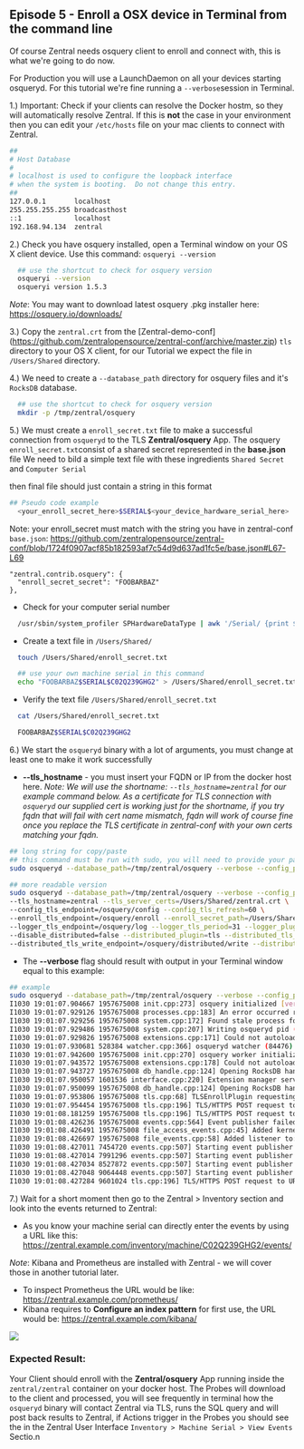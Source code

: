 ## Episode 5 - Enroll a OSX device in Terminal from the command line
Of course Zentral needs osquery client to enroll and connect with, this is what we're going to do now.

For Production you will use a LaunchDaemon on all your devices starting osqueryd.
For this tutorial we're fine running a `--verbose`session in Terminal.


1.) Important: Check if your clients can resolve the Docker hostm, so they will automatically resolve Zentral. If this is **not** the case in your environment then you can edit your `/etc/hosts` file on your mac clients to connect with Zentral.

```bash
##
# Host Database
#
# localhost is used to configure the loopback interface
# when the system is booting.  Do not change this entry.
##
127.0.0.1       localhost
255.255.255.255 broadcasthost
::1             localhost
192.168.94.134  zentral
```


2.) Check you have osquery installed, open a Terminal window on your OS X client device.
Use this command:
`osqueryi --version`

```bash
  ## use the shortcut to check for osquery version
  osqueryi --version
  osqueryi version 1.5.3
```

*Note*:
You may want to download latest osquery .pkg installer here: <https://osquery.io/downloads/>

3.) Copy the `zentral.crt` from the [Zentral-demo-conf] (<https://github.com/zentralopensource/zentral-conf/archive/master.zip>) `tls` directory to your OS X client, for our Tutorial we expect the file in `/Users/Shared` directory.

4.) We need to create a `--database_path` directory for osquery files and it's `RocksDB` database.

```bash
  ## use the shortcut to check for osquery version
  mkdir -p /tmp/zentral/osquery
```
5.) We must create a `enroll_secret.txt` file to make a successful connection from `osqueryd` to the TLS **Zentral/osquery** App.
The osquery `enroll_secret.txt`consist of a shared secret represented in the **base.json** file
We need to bild a simple text file with these ingredients `Shared Secret` and `Computer Serial`

then final file should just contain a string in this format

```bash
## Pseudo code example
  <your_enroll_secret_here>$SERIAL$<your_device_hardware_serial_here>
```


Note: your enroll_secret must match with the string you have in zentral-conf `base.json`:
<https://github.com/zentralopensource/zentral-conf/blob/1724f0907acf85b182593af7c54d9d637ad1fc5e/base.json#L67-L69>
```
"zentral.contrib.osquery": {
  "enroll_secret_secret": "FOOBARBAZ"
},
```

- Check for your computer serial number

```bash
  /usr/sbin/system_profiler SPHardwareDataType | awk '/Serial/ {print $4}'
```

- Create a text file in `/Users/Shared/`

```bash
  touch /Users/Shared/enroll_secret.txt
```

```bash
  ## use your own machine serial in this command
  echo "FOOBARBAZ$SERIAL$C02Q239GHG2" > /Users/Shared/enroll_secret.txt
```

- Verify the text file `/Users/Shared/enroll_secret.txt`

```bash
  cat /Users/Shared/enroll_secret.txt

  FOOBARBAZ$SERIAL$C02Q239GHG2
```


6.) We start the `osqueryd` binary with a lot of arguments, you must change at least one to make it work successfully

- **--tls_hostname** - you must insert your FQDN or IP from the docker host here.
*Note: We will use the shortname: `--tls_hostname=zentral` for our example command below. As a certificate for TLS connection with `osqueryd` our supplied cert is working just for the shortname, if you try fqdn that will fail with cert name mismatch, fqdn will work of course fine once you replace the TLS certificate in zentral-conf with your own certs matching your fqdn.*


```bash
## long string for copy/paste
## this command must be run with sudo, you will need to provide your password
sudo osqueryd --database_path=/tmp/zentral/osquery --verbose --config_plugin=tls --tls_hostname=zentral --tls_server_certs=/Users/Shared/zentral.crt --config_tls_endpoint=/osquery/config --config_tls_refresh=60 --enroll_tls_endpoint=/osquery/enroll --enroll_secret_path=/Users/Shared/enroll_secret.txt --logger_tls_endpoint=/osquery/log --logger_tls_period=31 --logger_plugin=tls --disable_distributed=false --distributed_plugin=tls --distributed_tls_read_endpoint=/osquery/distributed/read --distributed_tls_write_endpoint=/osquery/distributed/write --distributed_interval=60

```

```bash
## more readable version
sudo osqueryd --database_path=/tmp/zentral/osquery --verbose --config_plugin=tls\
--tls_hostname=zentral --tls_server_certs=/Users/Shared/zentral.crt \
--config_tls_endpoint=/osquery/config --config_tls_refresh=60 \
--enroll_tls_endpoint=/osquery/enroll --enroll_secret_path=/Users/Shared/enroll_secret.txt \
--logger_tls_endpoint=/osquery/log --logger_tls_period=31 --logger_plugin=tls \
--disable_distributed=false --distributed_plugin=tls --distributed_tls_read_endpoint=/osquery/distributed/read \
--distributed_tls_write_endpoint=/osquery/distributed/write --distributed_interval=60
```

- The **--verbose** flag should result with output in your Terminal window equal to this example:

```bash
## example
sudo osqueryd --database_path=/tmp/zentral/osquery --verbose --config_plugin=tls --tls_hostname=zentral --tls_server_certs=/Users/Shared/zentral.crt --config_tls_endpoint=/osquery/config --config_tls_refresh=60 --enroll_tls_endpoint=/osquery/enroll --enroll_secret_path=/Users/Shared/enroll_secret.txt --logger_tls_endpoint=/osquery/log --logger_tls_period=31 --logger_plugin=tls --disable_distributed=false --distributed_plugin=tls --distributed_tls_read_endpoint=/osquery/distributed/read --distributed_tls_write_endpoint=/osquery/distributed/write --distributed_interval=60
I1030 19:01:07.904667 1957675008 init.cpp:273] osquery initialized [version=1.5.3]
I1030 19:01:07.929126 1957675008 processes.cpp:183] An error occurred retrieving the env for pid: 84437
I1030 19:01:07.929256 1957675008 system.cpp:172] Found stale process for osqueryd (84437) removing pidfile
I1030 19:01:07.929486 1957675008 system.cpp:207] Writing osqueryd pid (84476) to /var/osquery/osqueryd.pidfile
I1030 19:01:07.929826 1957675008 extensions.cpp:171] Could not autoload extensions: Failed reading: /etc/osquery/extensions.load
I1030 19:01:07.930681 528384 watcher.cpp:366] osqueryd watcher (84476) executing worker (84477)
I1030 19:01:07.942600 1957675008 init.cpp:270] osquery worker initialized [watcher=84477]
I1030 19:01:07.943572 1957675008 extensions.cpp:178] Could not autoload modules: Failed reading: /etc/osquery/modules.load
I1030 19:01:07.943727 1957675008 db_handle.cpp:124] Opening RocksDB handle: /tmp/zentral/osquery
I1030 19:01:07.950057 1601536 interface.cpp:220] Extension manager service starting: /var/osquery/osquery.em
I1030 19:01:07.950099 1957675008 db_handle.cpp:124] Opening RocksDB handle: /tmp/zentral/osquery
I1030 19:01:07.953806 1957675008 tls.cpp:68] TLSEnrollPlugin requesting a node enroll key from: https://zentral.example.com/osquery/enroll
I1030 19:01:07.954454 1957675008 tls.cpp:196] TLS/HTTPS POST request to URI: https://zentral.example.com/osquery/enroll
I1030 19:01:08.181259 1957675008 tls.cpp:196] TLS/HTTPS POST request to URI: https://zentral.example.com/osquery/config
I1030 19:01:08.426236 1957675008 events.cpp:564] Event publisher failed setup: kernel: Cannot access /dev/osquery
I1030 19:01:08.426491 1957675008 file_access_events.cpp:45] Added kernel listener to: /Users/Shared/
I1030 19:01:08.426697 1957675008 file_events.cpp:58] Added listener to: /Users/Shared/**
I1030 19:01:08.427011 7454720 events.cpp:507] Starting event publisher run loop: diskarbitration
I1030 19:01:08.427014 7991296 events.cpp:507] Starting event publisher run loop: fsevents
I1030 19:01:08.427034 8527872 events.cpp:507] Starting event publisher run loop: iokit_hid
I1030 19:01:08.427048 9064448 events.cpp:507] Starting event publisher run loop: scnetwork
I1030 19:01:08.427284 9601024 tls.cpp:196] TLS/HTTPS POST request to URI: https://zentral.example.com/osquery/distributed/read
```

7.) Wait for a short moment then go to the Zentral > Inventory section and look into the events returned to Zentral:


- As you know your machine serial can directly enter the events by using a URL like this:
<https://zentral.example.com/inventory/machine/C02Q239GHG2/events/>


*Note*:
Kibana and Prometheus are installed with Zentral - we will cover those in another tutorial later.

- To inspect Prometheus the URL would be like: <https://zentral.example.com/prometheus/>
- Kibana requires to **Configure an index pattern** for first use, the URL would be: <https://zentral.example.com/kibana/>


![](https://github.com/zentralopensource/docs/blob/master/images/tutorial-5_Kibana_index.png)


### Expected Result:
Your Client should enroll with the **Zentral/osquery** App running inside the `zentral/zentral` container on your docker host.
The Probes will download to the client and processed, you will see frequently in terminal how the `osqueryd` binary will contact Zentral via TLS, runs the SQL query and will post back results to Zentral, if Actions trigger in the Probes you should see the in the Zentral User Interface `Inventory > Machine Serial > View Events` Sectio.n
